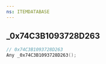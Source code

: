 ```yaml
---
ns: ITEMDATABASE
---
```

## _0x74C3B1093728D263

```c
// 0x74C3B1093728D263
Any _0x74C3B1093728D263();
```

